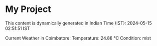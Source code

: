 # My Project

This content is dynamically generated in Indian Time (IST): 2024-05-15 02:51:51 IST


Current Weather in Coimbatore:
Temperature: 24.88 °C
Condition: mist
